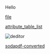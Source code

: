 Hello

[file](https://docs-api-qa.cloudlabs.ai/repos/raw.githubusercontent.com/Rabin-spektra/Demo-Repo/main/asdfads/files/file.txt)

[attribute_table_list](https://docs-api-qa.cloudlabs.ai/repos/raw.githubusercontent.com/Rabin-spektra/Demo-Repo/main/asdfads/files/attribute_table_list.xlsx)

![deditor](https://docs-api-qa.cloudlabs.ai/repos/raw.githubusercontent.com/Rabin-spektra/Demo-Repo/main/asdfads/images/deditor.jpeg)

[sodapdf-converted](https://docs-api-qa.cloudlabs.ai/repos/raw.githubusercontent.com/Rabin-spektra/Demo-Repo/main/asdfads/files/sodapdf-converted.pdf)